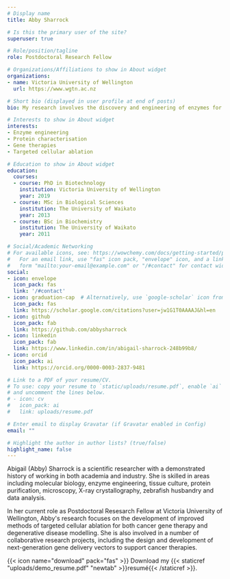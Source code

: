 ```yaml
---
# Display name
title: Abby Sharrock

# Is this the primary user of the site?
superuser: true

# Role/position/tagline
role: Postdoctoral Research Fellow

# Organizations/Affiliations to show in About widget
organizations:
- name: Victoria University of Wellington
  url: https://www.wgtn.ac.nz

# Short bio (displayed in user profile at end of posts)
bio: My research involves the discovery and engineering of enzymes for anti-cancer gene therapy and targeted cell ablation applications.

# Interests to show in About widget
interests:
- Enzyme engineering
- Protein characterisation
- Gene therapies
- Targeted cellular ablation

# Education to show in About widget
education:
  courses:
  - course: PhD in Biotechnology
    institution: Victoria University of Wellington
    year: 2019
  - course: MSc in Biological Sciences
    institution: The University of Waikato
    year: 2013
  - course: BSc in Biochemistry
    institution: The University of Waikato
    year: 2011

# Social/Academic Networking
# For available icons, see: https://wowchemy.com/docs/getting-started/page-builder/#icons
#   For an email link, use "fas" icon pack, "envelope" icon, and a link in the
#   form "mailto:your-email@example.com" or "/#contact" for contact widget.
social:
- icon: envelope
  icon_pack: fas
  link: '/#contact'
- icon: graduation-cap  # Alternatively, use `google-scholar` icon from `ai` icon pack
  icon_pack: fas
  link: https://scholar.google.com/citations?user=jw1G1T0AAAAJ&hl=en
- icon: github
  icon_pack: fab
  link: https://github.com/abbysharrock
- icon: linkedin
  icon_pack: fab
  link: https://www.linkedin.com/in/abigail-sharrock-248b99b8/
- icon: orcid
  icon_pack: ai
  link: https://orcid.org/0000-0003-2837-9481

# Link to a PDF of your resume/CV.
# To use: copy your resume to `static/uploads/resume.pdf`, enable `ai` icons in `params.toml`, 
# and uncomment the lines below.
# - icon: cv
#   icon_pack: ai
#   link: uploads/resume.pdf

# Enter email to display Gravatar (if Gravatar enabled in Config)
email: ""

# Highlight the author in author lists? (true/false)
highlight_name: false
---
```


Abigail (Abby) Sharrock is a scientific researcher with a demonstrated history of working in both academia and industry. She is skilled in areas including molecular biology, enzyme engineering, tissue culture, protein purification, microscopy, X-ray crystallography, zebrafish husbandry and data analysis. 

In her current role as Postdoctoral Resesarch Fellow at Victoria University of Wellington, Abby's research focuses on the development of improved methods of targeted cellular ablation for both cancer gene therapy and degenerative disease modelling. She is also involved in a number of collaborative research projects, including the design and development of next-generation gene delivery vectors to support cancer therapies.

{{< icon name="download" pack="fas" >}} Download my {{< staticref "uploads/demo_resume.pdf" "newtab" >}}resumé{{< /staticref >}}.
